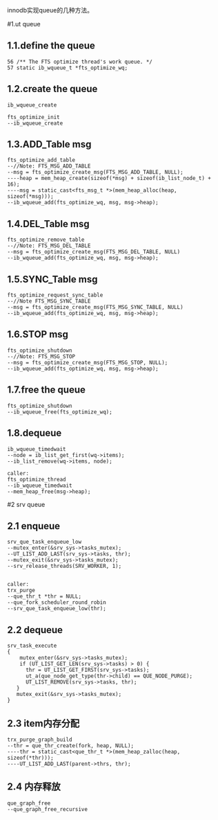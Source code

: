 innodb实现queue的几种方法。

#1.ut queue

## 1.1.define the queue
	56 /** The FTS optimize thread's work queue. */
	57 static ib_wqueue_t *fts_optimize_wq; 
	
	
## 1.2.create the queue

	ib_wqueue_create
	
	fts_optimize_init
	--ib_wqueue_create
	
## 1.3.ADD_Table msg

	fts_optimize_add_table
	--//Note: FTS_MSG_ADD_TABLE
	--msg = fts_optimize_create_msg(FTS_MSG_ADD_TABLE, NULL);
	----heap = mem_heap_create(sizeof(*msg) + sizeof(ib_list_node_t) + 16);
	----msg = static_cast<fts_msg_t *>(mem_heap_alloc(heap, sizeof(*msg)));
	--ib_wqueue_add(fts_optimize_wq, msg, msg->heap);
	
## 1.4.DEL_Table msg

	fts_optimize_remove_table
	--//Note: FTS_MSG_DEL_TABLE
	--msg = fts_optimize_create_msg(FTS_MSG_DEL_TABLE, NULL)
	--ib_wqueue_add(fts_optimize_wq, msg, msg->heap);
	
## 1.5.SYNC_Table msg

	fts_optimize_request_sync_table
	--//Note FTS_MSG_SYNC_TABLE
	--msg = fts_optimize_create_msg(FTS_MSG_SYNC_TABLE, NULL)
	--ib_wqueue_add(fts_optimize_wq, msg, msg->heap);

## 1.6.STOP msg
	fts_optimize_shutdown
	--//Note: FTS_MSG_STOP
	--msg = fts_optimize_create_msg(FTS_MSG_STOP, NULL);
	--ib_wqueue_add(fts_optimize_wq, msg, msg->heap);
	
## 1.7.free the queue
	fts_optimize_shutdown
	--ib_wqueue_free(fts_optimize_wq);
	
## 1.8.dequeue

	ib_wqueue_timedwait
	--node = ib_list_get_first(wq->items);
	--ib_list_remove(wq->items, node);
	
	caller:
	fts_optimize_thread
	--ib_wqueue_timedwait
	--mem_heap_free(msg->heap);
	
#2 srv queue
## 2.1 enqueue
	srv_que_task_enqueue_low
	--mutex_enter(&srv_sys->tasks_mutex);
	--UT_LIST_ADD_LAST(srv_sys->tasks, thr);
	--mutex_exit(&srv_sys->tasks_mutex);
	--srv_release_threads(SRV_WORKER, 1);
	
	
	caller:
	trx_purge
	--que_thr_t *thr = NULL;
	--que_fork_scheduler_round_robin
	--srv_que_task_enqueue_low(thr);


## 2.2 dequeue

	srv_task_execute
	{
	    mutex_enter(&srv_sys->tasks_mutex);                                                                                                                                                                                                                        
	    if (UT_LIST_GET_LEN(srv_sys->tasks) > 0) { 
          thr = UT_LIST_GET_FIRST(srv_sys->tasks);          
          ut_a(que_node_get_type(thr->child) == QUE_NODE_PURGE);            
          UT_LIST_REMOVE(srv_sys->tasks, thr);
       }                 
       mutex_exit(&srv_sys->tasks_mutex);
	}


## 2.3 item内存分配
	trx_purge_graph_build
	--thr = que_thr_create(fork, heap, NULL);
	----thr = static_cast<que_thr_t *>(mem_heap_zalloc(heap, sizeof(*thr)));
	----UT_LIST_ADD_LAST(parent->thrs, thr);

## 2.4 内存释放
	que_graph_free
	--que_graph_free_recursive



